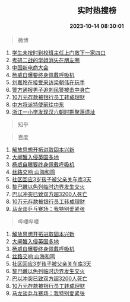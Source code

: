 <div align="center"><h2>实时热搜榜</h2><h4>2023-10-14 08:30:01</h4></div>

> 微博  

1. [学生未按时到校班主任上门救下一家四口](https://s.weibo.com/weibo?q=%23%E5%AD%A6%E7%94%9F%E6%9C%AA%E6%8C%89%E6%97%B6%E5%88%B0%E6%A0%A1%E7%8F%AD%E4%B8%BB%E4%BB%BB%E4%B8%8A%E9%97%A8%E6%95%91%E4%B8%8B%E4%B8%80%E5%AE%B6%E5%9B%9B%E5%8F%A3%23&t=31&band_rank=1&Refer=top)<br />
2. [考研二战的学姐消失在朋友圈](https://s.weibo.com/weibo?q=%23%E8%80%83%E7%A0%94%E4%BA%8C%E6%88%98%E7%9A%84%E5%AD%A6%E5%A7%90%E6%B6%88%E5%A4%B1%E5%9C%A8%E6%9C%8B%E5%8F%8B%E5%9C%88%23&t=31&band_rank=2&Refer=top)<br />
3. [中国新电商大会](https://s.weibo.com/weibo?q=%23%E4%B8%AD%E5%9B%BD%E6%96%B0%E7%94%B5%E5%95%86%E5%A4%A7%E4%BC%9A%23&t=31&band_rank=3&Refer=top)<br />
4. [杨威自曝要终身佩戴呼吸机](https://s.weibo.com/weibo?q=%23%E6%9D%A8%E5%A8%81%E8%87%AA%E6%9B%9D%E8%A6%81%E7%BB%88%E8%BA%AB%E4%BD%A9%E6%88%B4%E5%91%BC%E5%90%B8%E6%9C%BA%23&t=31&band_rank=4&Refer=top)<br />
5. [刘嘉玲在接受采访梁朝伟在玩手](https://s.weibo.com/weibo?q=%23%E5%88%98%E5%98%89%E7%8E%B2%E5%9C%A8%E6%8E%A5%E5%8F%97%E9%87%87%E8%AE%BF%E6%A2%81%E6%9C%9D%E4%BC%9F%E5%9C%A8%E7%8E%A9%E6%89%8B%23&t=31&band_rank=5&Refer=top)<br />
6. [警方通报男子追刺民警被击中身亡](https://s.weibo.com/weibo?q=%23%E8%AD%A6%E6%96%B9%E9%80%9A%E6%8A%A5%E7%94%B7%E5%AD%90%E8%BF%BD%E5%88%BA%E6%B0%91%E8%AD%A6%E8%A2%AB%E5%87%BB%E4%B8%AD%E8%BA%AB%E4%BA%A1%23&t=31&band_rank=6&Refer=top)<br />
7. [10万元存款被银行员工转成理财](https://s.weibo.com/weibo?q=%2310%E4%B8%87%E5%85%83%E5%AD%98%E6%AC%BE%E8%A2%AB%E9%93%B6%E8%A1%8C%E5%91%98%E5%B7%A5%E8%BD%AC%E6%88%90%E7%90%86%E8%B4%A2%23&t=31&band_rank=7&Refer=top)<br />
8. [中方将派特使前往中东](https://s.weibo.com/weibo?q=%23%E4%B8%AD%E6%96%B9%E5%B0%86%E6%B4%BE%E7%89%B9%E4%BD%BF%E5%89%8D%E5%BE%80%E4%B8%AD%E4%B8%9C%23&t=31&band_rank=8&Refer=top)<br />
9. [浙江一小学发现汉六朝时期聚落遗址](https://s.weibo.com/weibo?q=%23%E6%B5%99%E6%B1%9F%E4%B8%80%E5%B0%8F%E5%AD%A6%E5%8F%91%E7%8E%B0%E6%B1%89%E5%85%AD%E6%9C%9D%E6%97%B6%E6%9C%9F%E8%81%9A%E8%90%BD%E9%81%97%E5%9D%80%23&t=31&band_rank=9&Refer=top)<br />

> 知乎  


> 百度  

1. [解放思想开拓进取固本兴新](https://www.baidu.com/s?wd=%E8%A7%A3%E6%94%BE%E6%80%9D%E6%83%B3%E5%BC%80%E6%8B%93%E8%BF%9B%E5%8F%96%E5%9B%BA%E6%9C%AC%E5%85%B4%E6%96%B0&sa=fyb_news&rsv_dl=fyb_news)<br />
2. [大闸蟹入侵英国多地](https://www.baidu.com/s?wd=%E5%A4%A7%E9%97%B8%E8%9F%B9%E5%85%A5%E4%BE%B5%E8%8B%B1%E5%9B%BD%E5%A4%9A%E5%9C%B0&sa=fyb_news&rsv_dl=fyb_news)<br />
3. [杨威自曝要终身佩戴呼吸机](https://www.baidu.com/s?wd=%E6%9D%A8%E5%A8%81%E8%87%AA%E6%9B%9D%E8%A6%81%E7%BB%88%E8%BA%AB%E4%BD%A9%E6%88%B4%E5%91%BC%E5%90%B8%E6%9C%BA&sa=fyb_news&rsv_dl=fyb_news)<br />
4. [丝路交响 山海和鸣](https://www.baidu.com/s?wd=%E4%B8%9D%E8%B7%AF%E4%BA%A4%E5%93%8D+%E5%B1%B1%E6%B5%B7%E5%92%8C%E9%B8%A3&sa=fyb_news&rsv_dl=fyb_news)<br />
5. [社区回应3岁孩子被父亲关车库3天](https://www.baidu.com/s?wd=%E7%A4%BE%E5%8C%BA%E5%9B%9E%E5%BA%943%E5%B2%81%E5%AD%A9%E5%AD%90%E8%A2%AB%E7%88%B6%E4%BA%B2%E5%85%B3%E8%BD%A6%E5%BA%933%E5%A4%A9&sa=fyb_news&rsv_dl=fyb_news)<br />
6. [黎巴嫩以色列临时边界发生交火](https://www.baidu.com/s?wd=%E9%BB%8E%E5%B7%B4%E5%AB%A9%E4%BB%A5%E8%89%B2%E5%88%97%E4%B8%B4%E6%97%B6%E8%BE%B9%E7%95%8C%E5%8F%91%E7%94%9F%E4%BA%A4%E7%81%AB&sa=fyb_news&rsv_dl=fyb_news)<br />
7. [巴以冲突已致双方超3200人死亡](https://www.baidu.com/s?wd=%E5%B7%B4%E4%BB%A5%E5%86%B2%E7%AA%81%E5%B7%B2%E8%87%B4%E5%8F%8C%E6%96%B9%E8%B6%853200%E4%BA%BA%E6%AD%BB%E4%BA%A1&sa=fyb_news&rsv_dl=fyb_news)<br />
8. [10万元存款被银行员工转成理财](https://www.baidu.com/s?wd=10%E4%B8%87%E5%85%83%E5%AD%98%E6%AC%BE%E8%A2%AB%E9%93%B6%E8%A1%8C%E5%91%98%E5%B7%A5%E8%BD%AC%E6%88%90%E7%90%86%E8%B4%A2&sa=fyb_news&rsv_dl=fyb_news)<br />
9. [马龙谈乒乓赛场：我特别爱紧张](https://www.baidu.com/s?wd=%E9%A9%AC%E9%BE%99%E8%B0%88%E4%B9%92%E4%B9%93%E8%B5%9B%E5%9C%BA%EF%BC%9A%E6%88%91%E7%89%B9%E5%88%AB%E7%88%B1%E7%B4%A7%E5%BC%A0&sa=fyb_news&rsv_dl=fyb_news)<br />

> 哔哩哔哩  

1. [解放思想开拓进取固本兴新](https://www.baidu.com/s?wd=%E8%A7%A3%E6%94%BE%E6%80%9D%E6%83%B3%E5%BC%80%E6%8B%93%E8%BF%9B%E5%8F%96%E5%9B%BA%E6%9C%AC%E5%85%B4%E6%96%B0&sa=fyb_news&rsv_dl=fyb_news)<br />
2. [大闸蟹入侵英国多地](https://www.baidu.com/s?wd=%E5%A4%A7%E9%97%B8%E8%9F%B9%E5%85%A5%E4%BE%B5%E8%8B%B1%E5%9B%BD%E5%A4%9A%E5%9C%B0&sa=fyb_news&rsv_dl=fyb_news)<br />
3. [杨威自曝要终身佩戴呼吸机](https://www.baidu.com/s?wd=%E6%9D%A8%E5%A8%81%E8%87%AA%E6%9B%9D%E8%A6%81%E7%BB%88%E8%BA%AB%E4%BD%A9%E6%88%B4%E5%91%BC%E5%90%B8%E6%9C%BA&sa=fyb_news&rsv_dl=fyb_news)<br />
4. [丝路交响 山海和鸣](https://www.baidu.com/s?wd=%E4%B8%9D%E8%B7%AF%E4%BA%A4%E5%93%8D+%E5%B1%B1%E6%B5%B7%E5%92%8C%E9%B8%A3&sa=fyb_news&rsv_dl=fyb_news)<br />
5. [社区回应3岁孩子被父亲关车库3天](https://www.baidu.com/s?wd=%E7%A4%BE%E5%8C%BA%E5%9B%9E%E5%BA%943%E5%B2%81%E5%AD%A9%E5%AD%90%E8%A2%AB%E7%88%B6%E4%BA%B2%E5%85%B3%E8%BD%A6%E5%BA%933%E5%A4%A9&sa=fyb_news&rsv_dl=fyb_news)<br />
6. [黎巴嫩以色列临时边界发生交火](https://www.baidu.com/s?wd=%E9%BB%8E%E5%B7%B4%E5%AB%A9%E4%BB%A5%E8%89%B2%E5%88%97%E4%B8%B4%E6%97%B6%E8%BE%B9%E7%95%8C%E5%8F%91%E7%94%9F%E4%BA%A4%E7%81%AB&sa=fyb_news&rsv_dl=fyb_news)<br />
7. [巴以冲突已致双方超3200人死亡](https://www.baidu.com/s?wd=%E5%B7%B4%E4%BB%A5%E5%86%B2%E7%AA%81%E5%B7%B2%E8%87%B4%E5%8F%8C%E6%96%B9%E8%B6%853200%E4%BA%BA%E6%AD%BB%E4%BA%A1&sa=fyb_news&rsv_dl=fyb_news)<br />
8. [10万元存款被银行员工转成理财](https://www.baidu.com/s?wd=10%E4%B8%87%E5%85%83%E5%AD%98%E6%AC%BE%E8%A2%AB%E9%93%B6%E8%A1%8C%E5%91%98%E5%B7%A5%E8%BD%AC%E6%88%90%E7%90%86%E8%B4%A2&sa=fyb_news&rsv_dl=fyb_news)<br />
9. [马龙谈乒乓赛场：我特别爱紧张](https://www.baidu.com/s?wd=%E9%A9%AC%E9%BE%99%E8%B0%88%E4%B9%92%E4%B9%93%E8%B5%9B%E5%9C%BA%EF%BC%9A%E6%88%91%E7%89%B9%E5%88%AB%E7%88%B1%E7%B4%A7%E5%BC%A0&sa=fyb_news&rsv_dl=fyb_news)<br />
